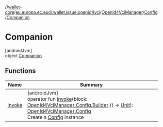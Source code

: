 //[wallet-core](../../../../../index.md)/[eu.europa.ec.eudi.wallet.issue.openid4vci](../../../index.md)/[OpenId4VciManager](../../index.md)/[Config](../index.md)/[Companion](index.md)

# Companion

[androidJvm]\
object [Companion](index.md)

## Functions

| Name | Summary |
|---|---|
| [invoke](invoke.md) | [androidJvm]<br>operator fun [invoke](invoke.md)(block: [OpenId4VciManager.Config.Builder](../-builder/index.md).() -&gt; [Unit](https://kotlinlang.org/api/latest/jvm/stdlib/kotlin-stdlib/kotlin/-unit/index.html)): [OpenId4VciManager.Config](../index.md)<br>Create a [Config](../index.md) instance |
